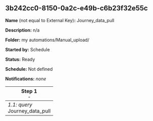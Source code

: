 ## 3b242cc0-8150-0a2c-e49b-c6b23f32e55c

**Name** (not equal to External Key)**:** Journey_data_pull

**Description:** n/a

**Folder:** my automations/Manual_upload/

**Started by:** Schedule

**Status:** Ready

**Schedule:** Not defined

**Notifications:** _none_


| Step 1<br>_<small>-</small>_ |
| --- |
| _1.1: query_<br>Journey_data_pull |
